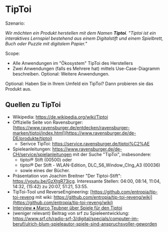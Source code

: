 # TipToi
Szenario:

_Wir möchten ein Produkt herstellen mit dem Namen **Tiptoi**. "Tiptoi ist ein interaktives Lernspiel bestehend aus einem Digitalstift und einem Spielbrett, Buch oder Puzzle mit digitalem Papier."_

Scope:
* Alle Anwendungen im "Ökosystem" TipToi des Herstellers
* Zwei Anwendungen (falls es Mehrere hat) mittels Use-Case-Diagramm beschreiben. Optional: Weitere Anwendungen.

Optional: Haben Sie in Ihrem Umfeld ein TipToi? Dann probieren sie das Produkt aus.

## Quellen zu TipToi
- Wikipedia: https://de.wikipedia.org/wiki/Tiptoi
- Offizielle Seite von Ravensburger: [https://www.ravensburger.de/entdecken/ravensburger-marken/tiptoi/index.html](https://www.ravensburger.de/de-DE/produkte/tiptoi)
  - Serivce TipToi: https://service.ravensburger.de/tiptoi%C2%AE
- Spieleanleitungen: https://www.ravensburger.de/de-CH/service/spielanleitungen mit der Suche "TipToi", insbesondere:
  - tiptoi® Stift (00500) oder
  - tiptoi® Der Stift - WLAN-Edition, DLC_S6_Window_Clng_A3 (00036)
  - sowie eines der Bücher.
- Präsentation von Joachim Breitner "Der Tiptoi-Stift": https://youtu.be/GzXtgR73icg. Interessante Stellen: 04:00, 08:14, 11:04, 14:32, (15:42) zu 20:07, 51:21, 53:55. 
- TipToi-Tool und ReverseEngineering: [https://github.com/entropia/tip-toi-reveng mit wiki: https://github.com/entropia/tip-toi-reveng/wiki](https://github.com/entropia/tip-toi-reveng/wiki)
- [Interview ♦ Marco Teubner über Spiele für den Tiptoi](https://www.youtube.com/watch?v=ME9uszUCeP4#t=7m54s)
- (weniger relevant) Beitrag von srf zu Spieleentwicklung: https://www.srf.ch/radio-srf-3/digital/specials/computer-im-beruf/ulrich-blum-spieleautor-spiele-sind-anspruchsvoller-geworden


<!--
## Fragen für die Einzelarbeit
Aufwand: 2 [Pomodoros](https://de.wikipedia.org/wiki/Pomodoro-Technik).
- [ ] Wer sind die Benutzer von TipToi?
- [ ] Aus welchen Anwendungen besteht TipToi?
- [ ] Welche Anwendungsfälle haben die Anwendungen von TipToi?
- [ ] Welche Software und Infrastruktur, vermuten Sie, benötigt Ravensburger um TipToi-Spiele zu erstellen? 
-->
